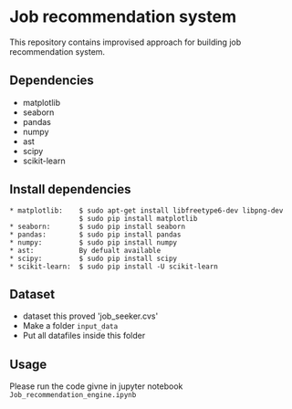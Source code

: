 # Job recommendation system

This repository contains improvised approach for building job recommendation system.


## Dependencies
* matplotlib
* seaborn
* pandas
* numpy
* ast 
* scipy
* scikit-learn

## Install dependencies
```
* matplotlib:    $ sudo apt-get install libfreetype6-dev libpng-dev
                 $ sudo pip install matplotlib    
* seaborn:       $ sudo pip install seaborn
* pandas:        $ sudo pip install pandas
* numpy:         $ sudo pip install numpy
* ast:           By defualt available
* scipy:         $ sudo pip install scipy
* scikit-learn:  $ sudo pip install -U scikit-learn

```


## Dataset
* dataset this proved 'job_seeker.cvs'
* Make a folder `input_data`
* Put all datafiles inside this folder

## Usage

Please run the code givne in jupyter notebook `Job_recommendation_engine.ipynb` 

